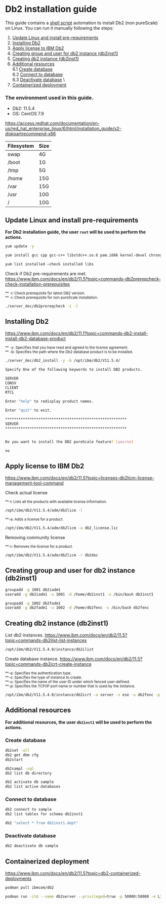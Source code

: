 
# Db2 installation guide 

This guide contains a [shell script](https://github.com/leonardofurnielis/toolkit/blob/master/installation/db2/db2-installation.sh) automation to install Db2 (non pureScale) on Linux. You can run it manually following the steps:

1. [Update Linux and install pre-requirements](#update-linux-and-install-pre-requirements)
2. [Installing Db2](#installing-db2)
3. [Apply license to IBM Db2](#apply-license-to-ibm-db2)
4. [Creating group and user for db2 instance (db2inst1)](#creating-group-and-user-for-db2-instance-db2inst1)
5. [Creating db2 instance (db2inst1)](#creating-db2-instance-db2inst1)
6. [Additional resources](#additional-resources) \
    6.1 [Create database](#create-database) \
    6.2 [Connect to database](#connect-to-database) \
    6.3 [Deactivate database](#deactivate-database) \
7. [Containerized deployment](#containerized-deployment)

### The environment used in this guide.

- Db2: 11.5.4
- OS: CentOS 7.9

https://access.redhat.com/documentation/en-us/red_hat_enterprise_linux/6/html/installation_guide/s2-diskpartrecommend-x86

| Filesystem | Size |
| ------ |------|
| swap | 4G |
| /boot| 1G |
| /tmp | 5G |
| /home | 15G |
| /var | 15G |
| /usr | 10G |
| / | 10G |

## Update Linux and install pre-requirements

**For Db2 installation guide, the user `root` will be used to perform the actions.**

```bash
yum update -y
```

```bash
yum install gcc cpp gcc-c++ libstdc++.so.6 pam.i686 kernel-devel chrony binutils m4 ksh make patch mksh psmisc -y

yum list installed —check installed libs
```

Check if Db2 pre-requirements are met.
https://www.ibm.com/docs/en/db2/11.5?topic=commands-db2prereqcheck-check-installation-prerequisites

<sub>** -l: Check prerequisite for latest DB2 version. \
** -i: Check prerequisite for non pureScale installation.</sub> 

```bash
./server_dec/db2prereqcheck -i -l
```

## Installing Db2

https://www.ibm.com/docs/en/db2/11.1?topic=commands-db2-install-install-db2-database-product
 
<sub>** -y: Specifies that you have read and agreed to the license agreement. \
** -b: Specifies the path where the Db2 database product is to be installed.</sub> 
```bash
./server_dec/db2_install -y -b /opt/ibm/db2/V11.5.4/

Specify One of the following keywords to install DB2 products.

SERVER
CONSV
CLIENT
RTCL
  
Enter "help" to redisplay product names.

Enter "quit" to exit.

*******************************************************
SERVER
*******************************************************


Do you want to install the DB2 pureScale feature? [yes/no]

no
```

## Apply license to IBM Db2

https://www.ibm.com/docs/en/db2/11.5?topic=licenses-db2licm-license-management-tool-command

Check actual license

<sub>**-l: Lists all the products with available license information.</sub>
```bash
/opt/ibm/db2/V11.5.4/adm/db2licm -l
```

<sub>**-a: Adds a license for a product.</sub>
```bash
/opt/ibm/db2/V11.5.4/adm/db2licm -a db2_license.lic
```

Removing community license

<sub>**-r: Removes the license for a product.</sub>
```bash
/opt/ibm/db2/V11.5.4/adm/db2licm -r db2dec
```

## Creating group and user for db2 instance (db2inst1)

```bash
groupadd -g 1001 db2iadm1
useradd -g db2iadm1 -u 1001 -d /home/db2inst1 -s /bin/bash db2inst1

groupadd -g 1002 db2fadm1
useradd -g db2fadm1 -u 1002 -d /home/db2fenc -s /bin/bash db2fenc
```

## Creating db2 instance (db2inst1)

List db2 instances.
https://www.ibm.com/docs/en/db2/11.5?topic=commands-db2ilist-list-instances
 
```bash
/opt/ibm/db2/V11.5.4.0/instance/db2ilist
```

Create database instance.
https://www.ibm.com/docs/en/db2/11.5?topic=commands-db2icrt-create-instance

<sub>**-a: Specifies the authentication type. \
**-s: Specifies the type of instance to create. \
**-u: Specifies the name of the user ID under which fenced user-defined. \
**-p: Specifies the TCP/IP port name or number that is used by the instance.</sub>
```bash
/opt/ibm/db2/V11.5.4.0/instance/db2icrt -a server -s ese -u db2fenc -p 50000 db2inst1
```

## Additional resources

**For additional resources, the user `db2inst1` will be used to perform the actions.**

### Create database

```bash
db2set -all
db2 get dbm cfg
db2start
```

```bash
db2sampl -sql
db2 list db directory

db2 activate db sample
db2 list active databases
```

### Connect to database

```bash
db2 connect to sample
db2 list tables for schema db2inst1

db2 "select * from db2inst1.dept"
```

### Deactivate database

```bash
db2 deactivate db sample
```

## Containerized deployment

https://www.ibm.com/docs/en/db2/11.5?topic=db2-containerized-deployments

```bash
podman pull ibmcom/db2
```

```bash
podman run -itd --name db2server --privileged=true -p 50000:50000 -e LICENSE=accept -e DB2INST1_PASSWORD=passwd@22 -e DBNAME=bludb -v /home/db2inst1:/database ibmcom/db2
```